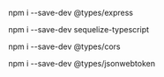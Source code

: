 




npm i --save-dev @types/express

npm i --save-dev sequelize-typescript

npm i --save-dev @types/cors


npm i --save-dev @types/jsonwebtoken